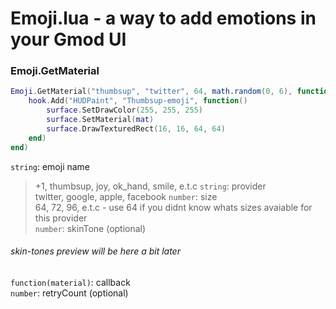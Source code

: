# Emoji.lua - a way to add emotions in your Gmod UI

### Emoji.GetMaterial
```lua
Emoji.GetMaterial("thumbsup", "twitter", 64, math.random(0, 6), function(mat)
    hook.Add("HUDPaint", "Thumbsup-emoji", function()
        surface.SetDrawColor(255, 255, 255)
        surface.SetMaterial(mat)
        surface.DrawTexturedRect(16, 16, 64, 64)
    end)
end)
```
`string`: emoji name  
> +1, thumbsup, joy, ok_hand, smile, e.t.c
`string`: provider  
> twitter, google, apple, facebook
`number`: size  
> 64, 72, 96, e.t.c - use 64 if you didnt know whats sizes avaiable for this provider  
`number`: skinTone (optional)  
###### skin-tones preview will be here a bit later
`function(material)`: callback  
`number`: retryCount (optional)
